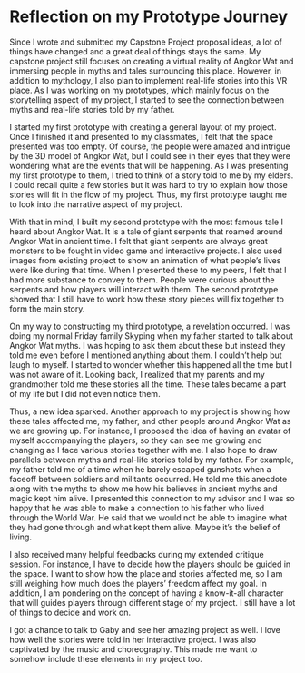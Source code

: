 
# Reflection on my Prototype Journey

Since I wrote and submitted my Capstone Project proposal ideas, a lot of things have changed and a great deal of things stays the same. My capstone project still focuses on creating a virtual reality of Angkor Wat and immersing people in myths and tales surrounding this place. However, in addition to mythology, I also plan to implement real-life stories into this VR place. As I was working on my prototypes, which mainly focus on the storytelling aspect of my project, I started to see the connection between myths and real-life stories told by my father. 

I started my first prototype with creating a general layout of my project. Once I finished it and presented to my classmates, I felt that the space presented was too empty. Of course, the people were amazed and intrigue by the 3D model of Angkor Wat, but I could see in their eyes that they were wondering what are the events that will be happening. As I was presenting my first prototype to them, I tried to think of a story told to me by my elders. I could recall quite a few stories but it was hard to try to explain how those stories will fit in the flow of my project. Thus, my first prototype taught me to look into the narrative aspect of my project. 

With that in mind, I built my second prototype with the most famous tale I heard about Angkor Wat. It is a tale of giant serpents that roamed around Angkor Wat in ancient time. I felt that giant serpents are always great monsters to be fought in video game and interactive projects. I also used images from existing project to show an animation of what people’s lives were like during that time. When I presented these to my peers, I felt that I had more substance to convey to them. People were curious about the serpents and how players will interact with them. The second prototype showed that I still have to work how these story pieces will fix together to form the main story.

On my way to constructing my third prototype, a revelation occurred.  I was doing my normal Friday family Skyping when my father started to talk about Angkor Wat myths. I was hoping to ask them about these but instead they told me even before I mentioned anything about them. I couldn’t help but laugh to myself.  I started to wonder whether this happened all the time but I was not aware of it. Looking back, I realized that my parents and my grandmother told me these stories all the time. These tales became a part of my life but I did not even notice them. 

Thus, a new idea sparked. Another approach to my project is showing how these tales affected me, my father, and other people around Angkor Wat as we are growing up. For instance, I proposed the idea of having an avatar of myself accompanying the players, so they can see me growing and changing as I face various stories together with me. I also hope to draw parallels between myths and real-life stories told by my father. For example, my father told me of a time when he barely escaped gunshots when a faceoff between soldiers and militants occurred. He told me this anecdote along with the myths to show me how his believes in ancient myths and magic kept him alive. I presented this connection to my advisor and I was so happy that he was able to make a connection to his father who lived through the World War. He said that we would not be able to imagine what they had gone through and what kept them alive. Maybe it’s the belief of living. 

I also received many helpful feedbacks during my extended critique session. For instance, I have to decide how the players should be guided in the space. I want to show how the place and stories affected me, so I am still weighing how much does the players’ freedom affect my goal. In addition, I am pondering on the concept of having a know-it-all character that will guides players through different stage of my project. I still have a lot of things to decide and work on.

I got a chance to talk to Gaby and see her amazing project as well. I love how well the stories were told in her interactive project. I was also captivated by the music and choreography. This made me want to somehow include these elements in my project too. 





